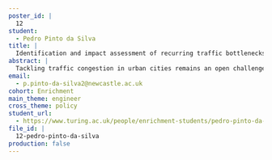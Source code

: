 ```yaml
---
poster_id: |
  12
student:
  - Pedro Pinto da Silva
title: |
  Identification and impact assessment of recurring traffic bottlenecks using ANPR technology
abstract: |
  Tackling traffic congestion in urban cities remains an open challenge. Recently, the increasing use of a new class of sensors, Automatic Number Plate Recognition (ANPR) cameras, provides new insights into the travelpatterns of individual vehicles and promises to significantly enhance current systems for traffic management and control. In this work we investigate whether networks of ANPR cameras can be used to identify traffic bottlenecks and assess their impact in urban road networks managed by local traffic authorities. In particular, we propose a rule-based bottleneck activation algorithm to detect time periods when a bottleneck has substantial effect on traffic flow upstream of the bottleneck. We discuss limitations of the algorithm and outline the requirements necessary to expand this approach to road networks of arbitrary size and structure.
email:
  - p.pinto-da-silva2@newcastle.ac.uk
cohort: Enrichment
main_theme: engineer
cross_theme: policy
student_url:
  - https://www.turing.ac.uk/people/enrichment-students/pedro-pinto-da-silva
file_id: |
  12-pedro-pinto-da-silva
production: false
---
```

